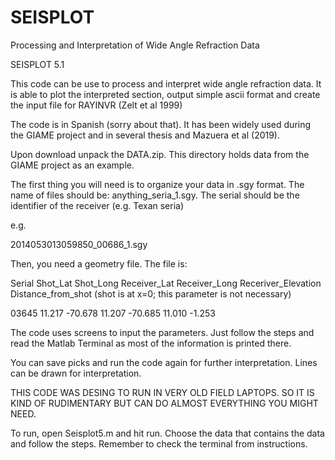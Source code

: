 # SEISPLOT
Processing and Interpretation of Wide Angle Refraction Data

SEISPLOT 5.1

This code can be use to process and interpret wide angle refraction data. It is able to plot the interpreted section, output simple ascii format and create the input file for RAYINVR (Zelt et al 1999)

The code is in Spanish (sorry about that). It has been widely used during the GIAME project and in several thesis and Mazuera et al (2019).

Upon download unpack the DATA.zip. This directory holds data from the GIAME project as an example. 

The first thing you will need is to organize your data in .sgy format. The name of files should be: anything_seria_1.sgy. The serial should be the identifier of the receiver (e.g. Texan seria)

e.g.

2014053013059850_00686_1.sgy

Then, you need a geometry file. The file is:

Serial Shot_Lat Shot_Long Receiver_Lat Receiver_Long Receriver_Elevation Distance_from_shot (shot is at x=0; this parameter is not necessary)

03645	11.217	-70.678	11.207	-70.685	11.010	-1.253

The code uses screens to input the parameters. Just follow the steps and read the Matlab Terminal as most of the information is printed there. 

You can save picks and run the code again for further interpretation. 
Lines can be drawn for interpretation. 

THIS CODE WAS DESING TO RUN IN VERY OLD FIELD LAPTOPS. SO IT IS KIND OF RUDIMENTARY BUT CAN DO ALMOST EVERYTHING YOU MIGHT NEED.

To run, open Seisplot5.m and hit run. Choose the data that contains the data and follow the steps. Remember to check the terminal from instructions. 
